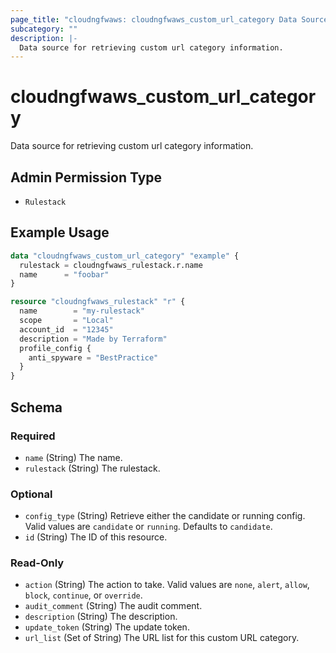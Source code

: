 ```yaml
---
page_title: "cloudngfwaws: cloudngfwaws_custom_url_category Data Source"
subcategory: ""
description: |-
  Data source for retrieving custom url category information.
---
```


# cloudngfwaws_custom_url_category

Data source for retrieving custom url category information.


## Admin Permission Type

* `Rulestack`


## Example Usage

```terraform
data "cloudngfwaws_custom_url_category" "example" {
  rulestack = cloudngfwaws_rulestack.r.name
  name      = "foobar"
}

resource "cloudngfwaws_rulestack" "r" {
  name        = "my-rulestack"
  scope       = "Local"
  account_id  = "12345"
  description = "Made by Terraform"
  profile_config {
    anti_spyware = "BestPractice"
  }
}
```


<!-- schema generated by tfplugindocs -->
## Schema

### Required

- `name` (String) The name.
- `rulestack` (String) The rulestack.

### Optional

- `config_type` (String) Retrieve either the candidate or running config. Valid values are `candidate` or `running`. Defaults to `candidate`.
- `id` (String) The ID of this resource.

### Read-Only

- `action` (String) The action to take. Valid values are `none`, `alert`, `allow`, `block`, `continue`, or `override`.
- `audit_comment` (String) The audit comment.
- `description` (String) The description.
- `update_token` (String) The update token.
- `url_list` (Set of String) The URL list for this custom URL category.
